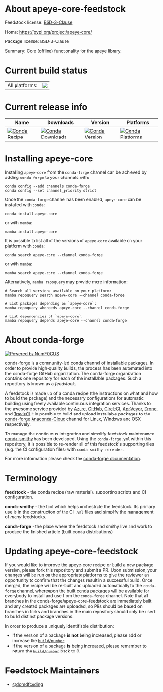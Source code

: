 About apeye-core-feedstock
==========================

Feedstock license: [BSD-3-Clause](https://github.com/conda-forge/apeye-core-feedstock/blob/main/LICENSE.txt)

Home: https://pypi.org/project/apeye-core/

Package license: BSD-3-Clause

Summary: Core (offline) functionality for the apeye library.

Current build status
====================


<table><tr><td>All platforms:</td>
    <td>
      <a href="https://dev.azure.com/conda-forge/feedstock-builds/_build/latest?definitionId=16340&branchName=main">
        <img src="https://dev.azure.com/conda-forge/feedstock-builds/_apis/build/status/apeye-core-feedstock?branchName=main">
      </a>
    </td>
  </tr>
</table>

Current release info
====================

| Name | Downloads | Version | Platforms |
| --- | --- | --- | --- |
| [![Conda Recipe](https://img.shields.io/badge/recipe-apeye--core-green.svg)](https://anaconda.org/conda-forge/apeye-core) | [![Conda Downloads](https://img.shields.io/conda/dn/conda-forge/apeye-core.svg)](https://anaconda.org/conda-forge/apeye-core) | [![Conda Version](https://img.shields.io/conda/vn/conda-forge/apeye-core.svg)](https://anaconda.org/conda-forge/apeye-core) | [![Conda Platforms](https://img.shields.io/conda/pn/conda-forge/apeye-core.svg)](https://anaconda.org/conda-forge/apeye-core) |

Installing apeye-core
=====================

Installing `apeye-core` from the `conda-forge` channel can be achieved by adding `conda-forge` to your channels with:

```
conda config --add channels conda-forge
conda config --set channel_priority strict
```

Once the `conda-forge` channel has been enabled, `apeye-core` can be installed with `conda`:

```
conda install apeye-core
```

or with `mamba`:

```
mamba install apeye-core
```

It is possible to list all of the versions of `apeye-core` available on your platform with `conda`:

```
conda search apeye-core --channel conda-forge
```

or with `mamba`:

```
mamba search apeye-core --channel conda-forge
```

Alternatively, `mamba repoquery` may provide more information:

```
# Search all versions available on your platform:
mamba repoquery search apeye-core --channel conda-forge

# List packages depending on `apeye-core`:
mamba repoquery whoneeds apeye-core --channel conda-forge

# List dependencies of `apeye-core`:
mamba repoquery depends apeye-core --channel conda-forge
```


About conda-forge
=================

[![Powered by
NumFOCUS](https://img.shields.io/badge/powered%20by-NumFOCUS-orange.svg?style=flat&colorA=E1523D&colorB=007D8A)](https://numfocus.org)

conda-forge is a community-led conda channel of installable packages.
In order to provide high-quality builds, the process has been automated into the
conda-forge GitHub organization. The conda-forge organization contains one repository
for each of the installable packages. Such a repository is known as a *feedstock*.

A feedstock is made up of a conda recipe (the instructions on what and how to build
the package) and the necessary configurations for automatic building using freely
available continuous integration services. Thanks to the awesome service provided by
[Azure](https://azure.microsoft.com/en-us/services/devops/), [GitHub](https://github.com/),
[CircleCI](https://circleci.com/), [AppVeyor](https://www.appveyor.com/),
[Drone](https://cloud.drone.io/welcome), and [TravisCI](https://travis-ci.com/)
it is possible to build and upload installable packages to the
[conda-forge](https://anaconda.org/conda-forge) [Anaconda-Cloud](https://anaconda.org/)
channel for Linux, Windows and OSX respectively.

To manage the continuous integration and simplify feedstock maintenance
[conda-smithy](https://github.com/conda-forge/conda-smithy) has been developed.
Using the ``conda-forge.yml`` within this repository, it is possible to re-render all of
this feedstock's supporting files (e.g. the CI configuration files) with ``conda smithy rerender``.

For more information please check the [conda-forge documentation](https://conda-forge.org/docs/).

Terminology
===========

**feedstock** - the conda recipe (raw material), supporting scripts and CI configuration.

**conda-smithy** - the tool which helps orchestrate the feedstock.
                   Its primary use is in the construction of the CI ``.yml`` files
                   and simplify the management of *many* feedstocks.

**conda-forge** - the place where the feedstock and smithy live and work to
                  produce the finished article (built conda distributions)


Updating apeye-core-feedstock
=============================

If you would like to improve the apeye-core recipe or build a new
package version, please fork this repository and submit a PR. Upon submission,
your changes will be run on the appropriate platforms to give the reviewer an
opportunity to confirm that the changes result in a successful build. Once
merged, the recipe will be re-built and uploaded automatically to the
`conda-forge` channel, whereupon the built conda packages will be available for
everybody to install and use from the `conda-forge` channel.
Note that all branches in the conda-forge/apeye-core-feedstock are
immediately built and any created packages are uploaded, so PRs should be based
on branches in forks and branches in the main repository should only be used to
build distinct package versions.

In order to produce a uniquely identifiable distribution:
 * If the version of a package **is not** being increased, please add or increase
   the [``build/number``](https://docs.conda.io/projects/conda-build/en/latest/resources/define-metadata.html#build-number-and-string).
 * If the version of a package **is** being increased, please remember to return
   the [``build/number``](https://docs.conda.io/projects/conda-build/en/latest/resources/define-metadata.html#build-number-and-string)
   back to 0.

Feedstock Maintainers
=====================

* [@domdfcoding](https://github.com/domdfcoding/)

